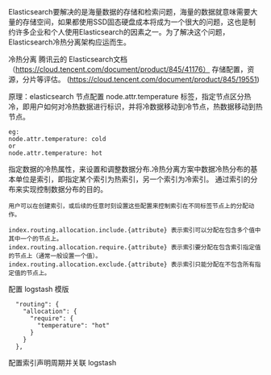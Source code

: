 Elasticsearch要解决的是海量数据的存储和检索问题，海量的数据就意味需要大量的存储空间，如果都使用SSD固态硬盘成本将成为一个很大的问题，这也是制约许多企业和个人使用Elasticsearch的因素之一。为了解决这个问题，Elasticsearch冷热分离架构应运而生。

冷热分离 腾讯云的 Elasticsearch文档（https://cloud.tencent.com/document/product/845/41176）
存储配置，资源，分片等评估。 (https://cloud.tencent.com/document/product/845/19551)


原理：elasticsearch 节点配置 node.attr.temperature 标签，指定节点区分热冷，即用户如何对冷热数据进行标识，并将冷数据移动到冷节点，热数据移动到热节点。
```
eg:
node.attr.temperature: cold
or
node.attr.temperature: hot
```
指定数据的冷热属性，来设置和调整数据分布.冷热分离方案中数据冷热分布的基本单位是索引，即指定某个索引为热索引，另一个索引为冷索引。
通过索引的分布来实现控制数据分布的目的。
```
用户可以在创建索引，或后续的任意时刻设置这些配置来控制索引在不同标签节点上的分配动作。

index.routing.allocation.include.{attribute} 表示索引可以分配在包含多个值中其中一个的节点上。
index.routing.allocation.require.{attribute} 表示索引要分配在包含索引指定值的节点上（通常一般设置一个值）。
index.routing.allocation.exclude.{attribute} 表示索引只能分配在不包含所有指定值的节点上。
```



配置 logstash 模版
```
  "routing": {
    "allocation": {
      "require": {
        "temperature": "hot"
      }
    }
  },
```
配置索引声明周期并关联 logstash